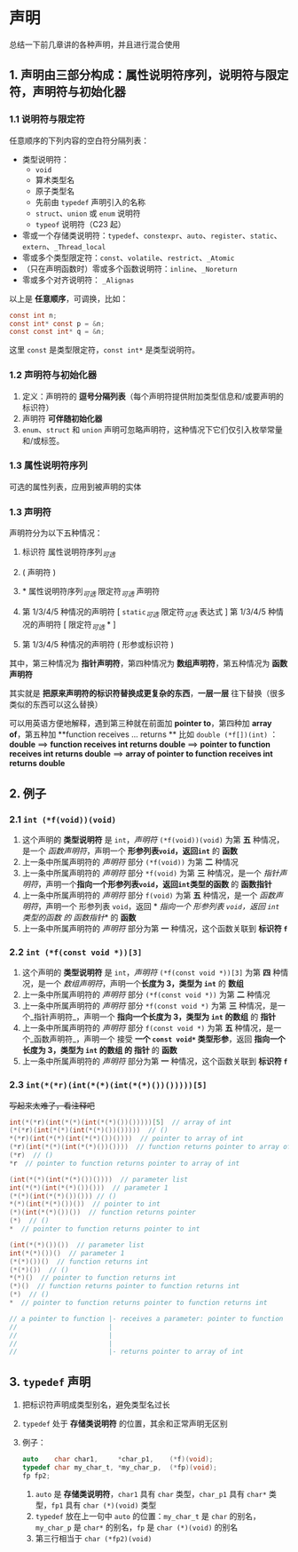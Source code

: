 # 声明

总结一下前几章讲的各种声明，并且进行混合使用

## 1. 声明由三部分构成：属性说明符序列，说明符与限定符，声明符与初始化器

### 1.1 说明符与限定符

任意顺序的下列内容的空白符分隔列表：

- 类型说明符：
  - `void`
  - 算术类型名
  - 原子类型名
  - 先前由 `typedef` 声明引入的名称
  - `struct`、`union` 或 `enum` 说明符
  - `typeof` 说明符（C23 起）
- 零或一个存储类说明符：`typedef`、`constexpr`、`auto`、`register`、`static`、`extern`、`_Thread_local`
- 零或多个类型限定符：`const`、`volatile`、`restrict`、`_Atomic`
- （只在声明函数时）零或多个函数说明符：`inline`、`_Noreturn`
- 零或多个对齐说明符： `_Alignas`

以上是 **任意顺序**，可调换，比如：

```c
const int n;
const int* const p = &n;
const const int* q = &n;
```

这里 `const` 是类型限定符，`const int*` 是类型说明符。

### 1.2 声明符与初始化器

1. 定义：声明符的 **逗号分隔列表**（每个声明符提供附加类型信息和/或要声明的标识符）
2. 声明符 **可伴随初始化器**
3. `enum`、`struct` 和 `union` 声明可忽略声明符，这种情况下它们仅引入枚举常量和/或标签。

### 1.3 属性说明符序列

可选的属性列表，应用到被声明的实体

### 1.3 声明符

声明符分为以下五种情况：

1. 标识符 属性说明符序列$_{可选}$
2. ( 声明符 )

3. \* 属性说明符序列$_{可选}$ 限定符$_{可选}$ 声明符
4. 第 1/3/4/5 种情况的声明符 [ `static`$_{可选}$ 限定符$_{可选}$ 表达式 ]
   第 1/3/4/5 种情况的声明符 [ 限定符$_{可选}$ * ]

5. 第 1/3/4/5 种情况的声明符 ( 形参或标识符 )

其中，第三种情况为 **指针声明符**，第四种情况为 **数组声明符**，第五种情况为 **函数声明符**

其实就是 **把原来声明符的标识符替换成更复杂的东西**，**一层一层** 往下替换（很多类似的东西可以这么替换）

可以用英语方便地解释，遇到第三种就在前面加 **pointer to**，第四种加 **array of**，第五种加 **function receives ... returns
**
比如 `double (*f[])(int)` ：**double** $\implies$ **function receives int returns double** $\implies$ **pointer to
function receives int returns double** $\implies$ **array of pointer to function receives int returns double**

## 2. 例子

### 2.1 `int (*f(void))(void)`

1. 这个声明的 **类型说明符** 是 `int`，_声明符_ `(*f(void))(void)` 为第 **五** 种情况，是一个 _函数声明符_，声明一个 **形参列表`void`，返回`int`** 的 **函数**
2. 上一条中所属声明符的 _声明符_ 部分 `(*f(void))` 为第 **二** 种情况
3. 上一条中所属声明符的 _声明符_ 部分 `*f(void)` 为第 **三** 种情况，是一个 _指针声明符_，声明一个**指向一个形参列表`void`，返回`int`类型的函数** 的 **函数指针**
4. 上一条中所属声明符的 _声明符_ 部分 `f(void)` 为第 **五** 种情况，是一个 _函数声明符_，声明一个 形参列表 `void`，返回 *
   _指向一个 形参列表 `void`，返回 `int` 类型的函数 的 函数指针_* 的 **函数**
5. 上一条中所属声明符的 _声明符_ 部分为第 **一** 种情况，这个函数关联到 **标识符 `f`**

### 2.2 `int (*f(const void *))[3]`

1. 这个声明的 **类型说明符** 是 `int`，_声明符_ `(*f(const void *))[3]` 为第 **四** 种情况，是一个 _数组声明符_，声明一个**长度为 3，类型为 `int`** 的 **数组**
2. 上一条中所属声明符的 _声明符_ 部分 `(*f(const void *))` 为第 **二** 种情况
3. 上一条中所属声明符的 _声明符_ 部分 `*f(const void *)` 为第 **三** 种情况，是一个_指针声明符_，声明一个 **指向一个长度为
   3，类型为 `int` 的数组** 的 **指针**
4. 上一条中所属声明符的 _声明符_ 部分 `f(const void *)` 为第 **五** 种情况，是一个_函数声明符_，声明一个 接受 **一个 `const void*` 类型形参**，返回 **指向一个 长度为 3，类型为 `int` 的数组 的 指针** 的 **函数**
5. 上一条中所属声明符的 _声明符_ 部分为第 **一** 种情况，这个函数关联到 **标识符 `f`**

### 2.3 `int(*(*r)(int(*(*)(int(*(*)())()))))[5]`

~~写起来太难了，看注释吧~~

```c
int(*(*r)(int(*(*)(int(*(*)())()))))[5]  // array of int
(*(*r)(int(*(*)(int(*(*)())()))))  // ()
*(*r)(int(*(*)(int(*(*)())())))  // pointer to array of int
(*r)(int(*(*)(int(*(*)())())))  // function returns pointer to array of int
(*r)  // ()
*r  // pointer to function returns pointer to array of int

(int(*(*)(int(*(*)())())))  // parameter list
int(*(*)(int(*(*)())()))  // parameter 1
(*(*)(int(*(*)())())) // ()
*(*)(int(*(*)())())  // pointer to int
(*)(int(*(*)())())  // function returns pointer
(*)  // ()
*  // pointer to function returns pointer to int

(int(*(*)())())  // parameter list
int(*(*)())()  // parameter 1
(*(*)())()  // function returns int
(*(*)())  // ()
*(*)()  // pointer to function returns int
(*)()  // function returns pointer to function returns int
(*)  // ()
*  // pointer to function returns pointer to function returns int

// a pointer to function |- receives a parameter: pointer to function |- receives a parameter: pointer to function |- receives nothing(or unknown before C23)
//                       |                                            |                                            |- returns pointer to function |- reveives nothing(or unknown before C23)
//                       |                                            |                                                                           |- returns int
//                       |                                            |- returns pointer to int
//                       |- returns pointer to array of int
```

## 3. `typedef` 声明

1. 把标识符声明成类型别名，避免类型名过长
2. `typedef` 处于 **存储类说明符** 的位置，其余和正常声明无区别
3. 例子：

   ```c
   auto    char char1,     *char_p1,    (*f)(void);
   typedef char my_char_t, *my_char_p,  (*fp)(void);
   fp fp2;
   ```

    1. `auto` 是 **存储类说明符**，`char1` 具有 `char` 类型，`char_p1` 具有 `char*` 类型，`fp1` 具有 `char (*)(void)` 类型
    2. `typedef` 放在上一句中 `auto` 的位置：`my_char_t` 是 `char` 的别名，`my_char_p` 是 `char*` 的别名，`fp` 是
       `char (*)(void)` 的别名
    3. 第三行相当于 `char (*fp2)(void)`
